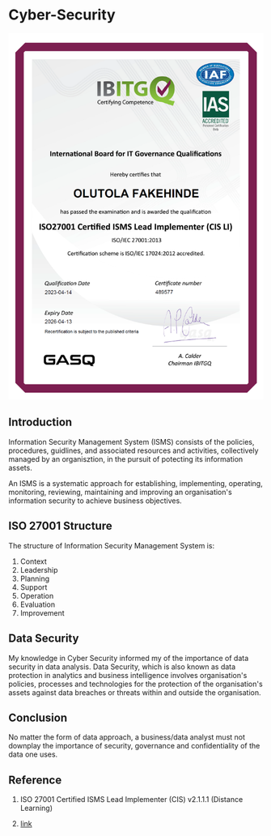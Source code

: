 # Cyber-Security

![](Cyber_Security_Certificate.png)

## Introduction

Information Security Management System (ISMS) consists of the policies, procedures, guidlines, and associated resources and activities, collectively managed by an organisztion, in the pursuit of potecting its information assets.

An ISMS is a systematic approach for establishing, implementing, operating, monitoring, reviewing, maintaining and improving an organisation's information security to achieve business objectives.

## ISO 27001 Structure
The structure of Information Security Management System is:
1. Context
2. Leadership
3. Planning
4. Support
5. Operation
6. Evaluation
7. Improvement

## Data Security
My knowledge in Cyber Security informed my of the importance of data security in data analysis. Data Security, which is also known as data protection in analytics and business intelligence involves organisation's policies, processes and technologies for the protection of the organisation's assets against data breaches or threats within and outside the organisation.

## Conclusion
No matter the form of data approach, a business/data analyst must not downplay the importance of security, governance and confidentiality of the data one uses.

## Reference
1. ISO 27001 Certified ISMS Lead Implementer (CIS) v2.1.1.1 (Distance Learning)

2. [link](https://www.yellowfinbi.com/blog/what-is-data-security#Where_do_I_start_with_data_security_for_my_analytics_users)
